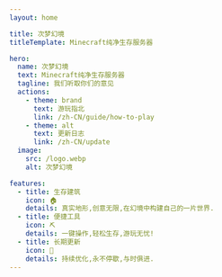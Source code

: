 ```yaml
---
layout: home

title: 次梦幻境
titleTemplate: Minecraft纯净生存服务器

hero:
  name: 次梦幻境
  text: Minecraft纯净生存服务器
  tagline: 我们听取你们的意见
  actions:
    - theme: brand
      text: 游玩指北
      link: /zh-CN/guide/how-to-play
    - theme: alt
      text: 更新日志
      link: /zh-CN/update
  image:
    src: /logo.webp
    alt: 次梦幻境

features:
  - title: 生存建筑
    icon: 🏠
    details: 真实地形,创意无限,在幻境中构建自己的一片世界.
  - title: 便捷工具
    icon: ⛏️
    details: 一键操作,轻松生存,游玩无忧!
  - title: 长期更新
    icon: 🧪
    details: 持续优化,永不停歇,与时俱进.
---
```


<style>
:root {
  --vp-home-hero-name-color: transparent;
  --vp-home-hero-name-background: -webkit-linear-gradient(120deg, #bd34fe 30%, #41d1ff);

  --vp-home-hero-image-background-image: linear-gradient(-45deg, #bd34fe 50%, #47caff 50%);
  --vp-home-hero-image-filter: blur(44px);
}

@media (min-width: 640px) {
  :root {
    --vp-home-hero-image-filter: blur(56px);
  }
}

@media (min-width: 960px) {
  :root {
    --vp-home-hero-image-filter: blur(68px);
  }
}
</style>
